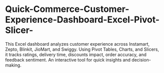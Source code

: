 # Quick-Commerce-Customer-Experience-Dashboard-Excel-Pivot-Slicer-
This Excel dashboard analyzes customer experience across Instamart, Zepto, Blinkit, JioMart, and Swiggy. Using Pivot Tables, Charts, and Slicers, it tracks ratings, delivery time, discounts impact, order accuracy, and feedback sentiment. An interactive tool for quick insights and decision-making.
